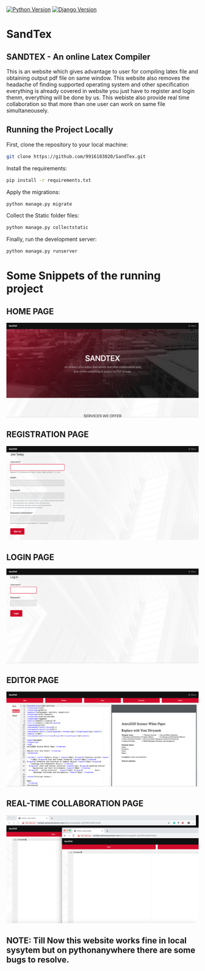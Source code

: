 

[![Python Version](https://img.shields.io/badge/python-3.7-brightgreen.svg)](https://python.org)
[![Django Version](https://img.shields.io/badge/django-2.1-brightgreen.svg)](https://djangoproject.com)

# SandTex

## SANDTEX - An online Latex Compiler
This is an website which gives advantage to user for compiling latex file and obtaining output pdf file on same window. This website also removes the headache of finding supported operating system and other specification everything is already covered in website you just have to register and login thenm, everything will be done by us. This webiste also provide real time collaboration so that more than one user can work on same file simultaneousely.  

## Running the Project Locally

First, clone the repository to your local machine:

```bash
git clone https://github.com/9916103020/SandTex.git
```

Install the requirements:

```bash
pip install -r requirements.txt
```

Apply the migrations:

```bash
python manage.py migrate
```

Collect the Static folder files:

```bash
python manage.py collectstatic
```

Finally, run the development server:

```bash
python manage.py runserver
```

# Some Snippets of the running project 

## HOME PAGE
![](images/HOME_PAGE.PNG)


## REGISTRATION PAGE
![](images/REGISTER_PAGE.PNG)


## LOGIN PAGE
![](images/LOGIN_PAGE.PNG)


## EDITOR PAGE
![](images/EDITOR_PAGE.PNG)


## REAL-TIME COLLABORATION PAGE
![](images/REAL_PAGE.PNG)


## NOTE: Till Now this website works fine in local sysytem but on pythonanywhere there are some bugs to resolve.

